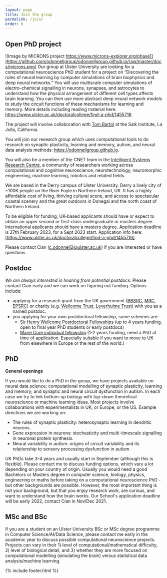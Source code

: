 ```yaml
---
layout: page
title: Join the group
permalink: /join/
order: 6
---
```


## Open PhD project
![Image by MICRONS project https://www.microns-explorer.org/phase1](https://github.com/odonnellgroup/odonnellgroup.github.io/raw/master/docs/microns.png)
Our group at Ulster University are looking for a computational neuroscience PhD student for a project on “Discovering the rules of neural learning by computer simulations of brain biophysics and deep neural networks.” You will use multiscale computer simulations of electro-chemical signalling in neurons, synapses, and astrocytes to understand how the physical arrangement of different cell types affects brain learning. You can then use more abstract deep neural network models to study the circuit functions of these mechanisms for learning and memory. More details including reading material here: https://www.ulster.ac.uk/doctoralcollege/find-a-phd/1455716.
 
The project will involve collaboration with [Tom Bartol](https://cnl.salk.edu/People/Person/?Person=1116) at the Salk Institute, La Jolla, California.
 
You will join our research group which uses computational tools to do research on synaptic plasticity, learning and memory, autism, and neural data analysis methods: https://odonnellgroup.github.io.
 
You will also be a member of the CNET team in the [Intelligent Systems Research Centre](http://isrc.ulster.ac.uk), a community of researchers working across computational and cognitive neuroscience, neurotechnology, neuromorphic engineering, machine learning, robotics and related fields.
 
We are based in the Derry campus of Ulster University. Derry a lively city of ~100K people on the River Foyle in Northern Ireland, UK. It has a highly affordable cost of living, thriving cultural scene, and access to spectacular coastal scenery and the great outdoors in Donegal and the north coast of Northern Ireland.
 
To be eligible for funding, UK-based applicants should have or expect to obtain an upper second or first-class undergraduate or masters degree. International applicants should have a masters degree. Application deadline is 27th February 2023, for a Sept 2023 start. Application info here: [https://www.ulster.ac.uk/doctoralcollege/find-a-phd/1455716].
 
Please contact Cian (c.odonnell2@ulster.ac.uk) if you are interested or have questions.


## Postdoc

*We are always interested in hearing from potential postdocs*. Please contact Cian early and we can work on figuring out funding. Options include:

- applying for a research grant from the UK government ([BBSRC](https://bbsrc.ukri.org/funding/), [MRC](https://mrc.ukri.org/funding/), [EPSRC](https://epsrc.ukri.org/funding/)) or charity (e.g. [Wellcome Trust](https://wellcome.ac.uk/funding), [Leverhulme Trust](https://www.leverhulme.ac.uk/schemes-at-a-glance)) with you as a named postdoc.
- you applying for your own postdoctoral fellowship, some schemes are:
   - [Sir Henry Wellcome Postdoctoral Fellowships](https://wellcome.ac.uk/funding/schemes/sir-henry-wellcome-postdoctoral-fellowships) (up to 4 years funding, open to final year PhD students or early postdocs)
   - [Marie Cure individual fellowship](https://ec.europa.eu/research/mariecurieactions/actions/individual-fellowships_en) (1-2 years funding, need a PhD at time of application. Especially suitable if you want to move to UK from elsewhere in Europe or the rest of the world.)

## PhD
**General openings**  



If you would like to do a PhD in the group, we have projects available on neural data science; computational modelling of synaptic plasticity, learning and memory; and synaptic and neural circuit dysfunction in autism. In each case we try to link bottom-up biology with top-down theoretical neuroscience or machine learning ideas. Most projects involve collaborations with experimentalists in UK, or Europe, or the US.
Example directions we are working on:

- The rules of synaptic plasticity: heterosynaptic learning in dendritic neurons.
- Gene expression in neurons: stochasticity and multi-timescale signalling in neuronal protein synthesis.
- Neural variability in autism: origins of circuit variability and its relationship to sensory processing dysfunction in autism.

UK PhDs take 3-4 years and usually start in September (although this is flexible).  Please contact me to discuss funding options, which vary a lot depending on your country of origin. Usually you would need a good Bachelors or Masters degree in computer science, biology, physics, engineering or maths before taking on a computational neuroscience PhD - but other backgrounds are possible. However, the most important thing is not your background, but that you enjoy research work, are curious, and want to understand how the brain works. Our School's application deadline will be early 2022, contact Cian in Nov/Dec 2021.


## MSc and BSc
If you are a student on an Ulster University BSc or MSc degree programme in Computer Science/AI/Data Science, please contact me early in the academic year to discuss possible computational neuroscience projects. Projects can vary in their 1) level of computational/mathematical difficulty, 2) level of biological detail, and 3) whether they are more focused on computational modelling (simulating the brain) versus statistical data analysis/machine learning.

{% include footer.html %}
